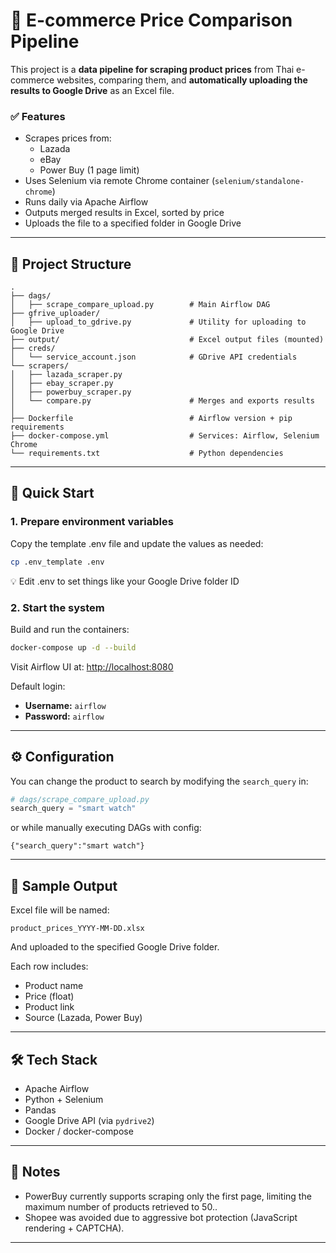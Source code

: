 # 🛒 E-commerce Price Comparison Pipeline

This project is a **data pipeline for scraping product prices** from Thai e-commerce websites, comparing them, and **automatically uploading the results to Google Drive** as an Excel file.

### ✅ Features

- Scrapes prices from:
  - Lazada
  - eBay
  - Power Buy (1 page limit)
- Uses Selenium via remote Chrome container (`selenium/standalone-chrome`)
- Runs daily via Apache Airflow
- Outputs merged results in Excel, sorted by price
- Uploads the file to a specified folder in Google Drive

---

## 📁 Project Structure

```
.
├── dags/
│   ├── scrape_compare_upload.py        # Main Airflow DAG
├── gfrive_uploader/
│   ├── upload_to_gdrive.py             # Utility for uploading to Google Drive
├── output/                             # Excel output files (mounted)
├── creds/
│   └── service_account.json            # GDrive API credentials
└── scrapers/
│   ├── lazada_scraper.py
│   ├── ebay_scraper.py
│   ├── powerbuy_scraper.py
│   └── compare.py                      # Merges and exports results
│
├── Dockerfile                          # Airflow version + pip requirements
├── docker-compose.yml                  # Services: Airflow, Selenium Chrome
└── requirements.txt                    # Python dependencies
```

---

## 🚀 Quick Start

### 1. Prepare environment variables
Copy the template .env file and update the values as needed:
```bash
cp .env_template .env
```
💡 Edit .env to set things like your Google Drive folder ID

### 2. Start the system
Build and run the containers:
```bash
docker-compose up -d --build
```

Visit Airflow UI at: [http://localhost:8080](http://localhost:8080)

Default login:  
- **Username:** `airflow`  
- **Password:** `airflow`

---

## ⚙️ Configuration

You can change the product to search by modifying the `search_query` in:
```python
# dags/scrape_compare_upload.py
search_query = "smart watch"
```
or while manually executing DAGs with config:
```
{"search_query":"smart watch"}
```

---

## 🧪 Sample Output

Excel file will be named:
```
product_prices_YYYY-MM-DD.xlsx
```
And uploaded to the specified Google Drive folder.

Each row includes:
- Product name
- Price (float)
- Product link
- Source (Lazada, Power Buy)

---

## 🛠 Tech Stack

- Apache Airflow
- Python + Selenium
- Pandas
- Google Drive API (via `pydrive2`)
- Docker / docker-compose

---

## 🧼 Notes

- PowerBuy currently supports scraping only the first page, limiting the maximum number of products retrieved to 50..
- Shopee was avoided due to aggressive bot protection (JavaScript rendering + CAPTCHA).

---